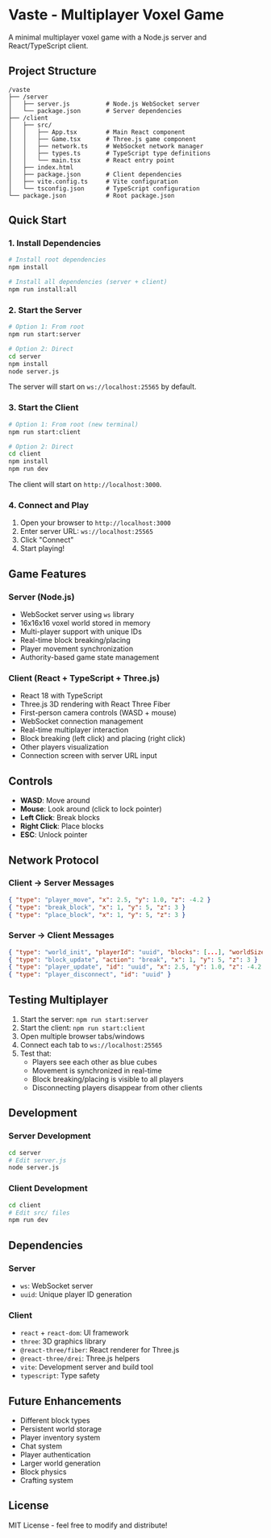 # Vaste - Multiplayer Voxel Game

A minimal multiplayer voxel game with a Node.js server and React/TypeScript client.

## Project Structure

```
/vaste
├── /server
│   ├── server.js          # Node.js WebSocket server
│   └── package.json       # Server dependencies
├── /client
│   ├── src/
│   │   ├── App.tsx        # Main React component
│   │   ├── Game.tsx       # Three.js game component
│   │   ├── network.ts     # WebSocket network manager
│   │   ├── types.ts       # TypeScript type definitions
│   │   └── main.tsx       # React entry point
│   ├── index.html
│   ├── package.json       # Client dependencies
│   ├── vite.config.ts     # Vite configuration
│   └── tsconfig.json      # TypeScript configuration
└── package.json           # Root package.json
```

## Quick Start

### 1. Install Dependencies

```bash
# Install root dependencies
npm install

# Install all dependencies (server + client)
npm run install:all
```

### 2. Start the Server

```bash
# Option 1: From root
npm run start:server

# Option 2: Direct
cd server
npm install
node server.js
```

The server will start on `ws://localhost:25565` by default.

### 3. Start the Client

```bash
# Option 1: From root (new terminal)
npm run start:client

# Option 2: Direct
cd client
npm install
npm run dev
```

The client will start on `http://localhost:3000`.

### 4. Connect and Play

1. Open your browser to `http://localhost:3000`
2. Enter server URL: `ws://localhost:25565`
3. Click "Connect"
4. Start playing!

## Game Features

### Server (Node.js)
- WebSocket server using `ws` library
- 16x16x16 voxel world stored in memory
- Multi-player support with unique IDs
- Real-time block breaking/placing
- Player movement synchronization
- Authority-based game state management

### Client (React + TypeScript + Three.js)
- React 18 with TypeScript
- Three.js 3D rendering with React Three Fiber
- First-person camera controls (WASD + mouse)
- WebSocket connection management
- Real-time multiplayer interaction
- Block breaking (left click) and placing (right click)
- Other players visualization
- Connection screen with server URL input

## Controls

- **WASD**: Move around
- **Mouse**: Look around (click to lock pointer)
- **Left Click**: Break blocks
- **Right Click**: Place blocks
- **ESC**: Unlock pointer

## Network Protocol

### Client → Server Messages

```json
{ "type": "player_move", "x": 2.5, "y": 1.0, "z": -4.2 }
{ "type": "break_block", "x": 1, "y": 5, "z": 3 }
{ "type": "place_block", "x": 1, "y": 5, "z": 3 }
```

### Server → Client Messages

```json
{ "type": "world_init", "playerId": "uuid", "blocks": [...], "worldSize": 16 }
{ "type": "block_update", "action": "break", "x": 1, "y": 5, "z": 3 }
{ "type": "player_update", "id": "uuid", "x": 2.5, "y": 1.0, "z": -4.2 }
{ "type": "player_disconnect", "id": "uuid" }
```

## Testing Multiplayer

1. Start the server: `npm run start:server`
2. Start the client: `npm run start:client`
3. Open multiple browser tabs/windows
4. Connect each tab to `ws://localhost:25565`
5. Test that:
   - Players see each other as blue cubes
   - Movement is synchronized in real-time
   - Block breaking/placing is visible to all players
   - Disconnecting players disappear from other clients

## Development

### Server Development
```bash
cd server
# Edit server.js
node server.js
```

### Client Development
```bash
cd client
# Edit src/ files
npm run dev
```

## Dependencies

### Server
- `ws`: WebSocket server
- `uuid`: Unique player ID generation

### Client
- `react` + `react-dom`: UI framework
- `three`: 3D graphics library
- `@react-three/fiber`: React renderer for Three.js
- `@react-three/drei`: Three.js helpers
- `vite`: Development server and build tool
- `typescript`: Type safety

## Future Enhancements

- Different block types
- Persistent world storage
- Player inventory system
- Chat system
- Player authentication
- Larger world generation
- Block physics
- Crafting system

## License

MIT License - feel free to modify and distribute!
